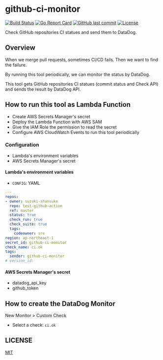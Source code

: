 # github-ci-monitor

[![Build Status](https://github.com/suzuki-shunsuke/github-ci-monitor/workflows/CI/badge.svg)](https://github.com/suzuki-shunsuke/github-ci-monitor/actions)
[![Go Report Card](https://goreportcard.com/badge/github.com/suzuki-shunsuke/github-ci-monitor)](https://goreportcard.com/report/github.com/suzuki-shunsuke/github-ci-monitor)
[![GitHub last commit](https://img.shields.io/github/last-commit/suzuki-shunsuke/github-ci-monitor.svg)](https://github.com/suzuki-shunsuke/github-ci-monitor)
[![License](http://img.shields.io/badge/license-mit-blue.svg?style=flat-square)](https://raw.githubusercontent.com/suzuki-shunsuke/github-ci-monitor/master/LICENSE)

Check GitHub repositories CI statues and send them to DataDog.

## Overview

When we merge pull requests, sometimes CI/CD fails.
Then we want to find the failure.

By running this tool periodically, we can monitor the status by DataDog.

This tool gets GitHub repositories CI statues (commit status and Check API) and sends the result by DataDog API.

## How to run this tool as Lambda Function

* Create AWS Secrets Manager's secret
* Deploy the Lambda Function with AWS SAM
* Give the IAM Role the permission to read the secret
* Configure AWS CloudWatch Events to run this tool periodically

### Configuration

* Lambda's environment variables
* AWS Secrets Manager's secret

#### Lambda's environment variables

* `CONFIG`: YAML

```yaml
---
repos:
- owner: suzuki-shunsuke
  repo: test-github-action
  ref: master
  status: true
  check_run: true
  check_suite: true
  tags:
    codeowner: sre
region: ap-northeast-1
secret_id: github-ci-monitor
check_name: ci.ok
tags:
  sender: github-ci-monitor
# version_id:
```

#### AWS Secrets Manager's secret

* datadog_api_key
* github_token

## How to create the DataDog Monitor

New Monitor > Custom Check

* Select a check: `ci.ok`

## LICENSE

[MIT](LICENSE)
